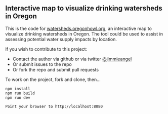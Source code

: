 ## Interactive map to visualize drinking watersheds in Oregon

This is the code for [watersheds.oregonhowl.org](https://watersheds.oregonhowl.org/), an interactive map to visualize drinking watersheds in Oregon. The tool could be used to assist in assessing potential water supply impacts by location.

If you wish to contribute to this project:

* Contact the author via github or via twitter [@jimmieangel](https://twitter.com/jimmieangel)
* Or submit issues to the repo
* Or fork the repo and submit pull requests

To work on the project, fork and clone, then...

```
npm install
npm run build
npm run dev

Point your browser to http://localhost:8080
```
